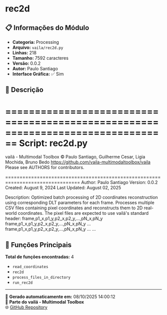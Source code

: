 # rec2d

## 📋 Informações do Módulo

- **Categoria:** Processing
- **Arquivo:** `vaila/rec2d.py`
- **Linhas:** 218
- **Tamanho:** 7592 caracteres
- **Versão:** 0.0.2
- **Autor:** Paulo Santiago
- **Interface Gráfica:** ✅ Sim

## 📖 Descrição


================================================================================
Script: rec2d.py
================================================================================

vailá - Multimodal Toolbox
© Paulo Santiago, Guilherme Cesar, Ligia Mochida, Bruno Bedo
https://github.com/vaila-multimodaltoolbox/vaila
Please see AUTHORS for contributors.

================================================================================
Author: Paulo Santiago
Version: 0.0.2
Created: August 9, 2024
Last Updated: August 02, 2025

Description:
    Optimized batch processing of 2D coordinates reconstruction using corresponding DLT parameters for each frame.
    Processes multiple CSV files containing pixel coordinates and reconstructs them to 2D real-world coordinates.
    The pixel files are expected to use vailá's standard header:
      frame,p1_x,p1_y,p2_x,p2_y,...,pN_x,pN_y
      frame,p1_x,p1_y,p2_x,p2_y,...,pN_x,pN_y
      ...
      frame,p1_x,p1_y,p2_x,p2_y,...,pN_x,pN_y
      ...
     ...

## 🔧 Funções Principais

**Total de funções encontradas:** 4

- `read_coordinates`
- `rec2d`
- `process_files_in_directory`
- `run_rec2d`




---

📅 **Gerado automaticamente em:** 08/10/2025 14:00:12  
🔗 **Parte do vailá - Multimodal Toolbox**  
🌐 [GitHub Repository](https://github.com/vaila-multimodaltoolbox/vaila)
